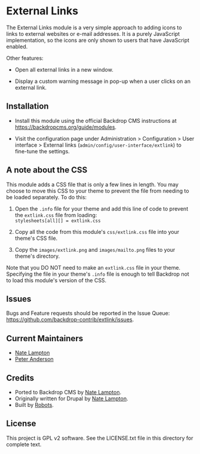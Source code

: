 External Links
==============

The External Links module is a very simple approach to adding icons to links to
external websites or e-mail addresses. It is a purely JavaScript implementation,
so the icons are only shown to users that have JavaScript enabled.

Other features:

- Open all external links in a new window.

- Display a custom warning message in pop-up when a user clicks on an 
  external link.

Installation
------------

- Install this module using the official Backdrop CMS instructions at
  https://backdropcms.org/guide/modules.

- Visit the configuration page under Administration > Configuration > User
  interface > External links (`admin/config/user-interface/extlink`) to
  fine-tune the settings.

A note about the CSS
--------------------

This module adds a CSS file that is only a few lines in length. You may choose
to move this CSS to your theme to prevent the file from needing to be loaded
separately. To do this:

1) Open the `.info` file for your theme and add this line of code to prevent the
  `extlink.css` file from loading:  
  `stylesheets[all][] = extlink.css`

2) Copy all the code from this module's `css/extlink.css` file into your theme's
  CSS file.

3) Copy the `images/extlink.png` and `images/mailto.png` files to your theme's
  directory.

Note that you DO NOT need to make an `extlink.css` file in your theme.
Specifying the file in your theme's `.info` file is enough to tell Backdrop not
to load this module's version of the CSS.

Issues
------

Bugs and Feature requests should be reported in the Issue Queue:
https://github.com/backdrop-contrib/extlink/issues.

Current Maintainers
-------------------

- [Nate Lampton](https://github.com/quicksketch)
- [Peter Anderson](https://github.com/BWPanda)

Credits
-------

- Ported to Backdrop CMS by [Nate Lampton](https://github.com/quicksketch).
- Originally written for Drupal by
  [Nate Lampton](https://github.com/quicksketch).
- Built by [Robots](https://www.lullabot.com/).

License
-------

This project is GPL v2 software.
See the LICENSE.txt file in this directory for complete text.

